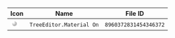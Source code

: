 | Icon | Name | File ID |
| ---  | ---  | ---     |
| ![](TreeEditor.Material%20On.png) | `TreeEditor.Material On` | `8960372831454346372` |
